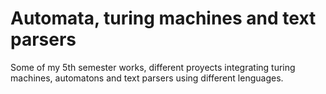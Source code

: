 # Automata, turing machines and text parsers
Some of my 5th semester works, different proyects integrating turing machines, automatons and text parsers using different lenguages.

